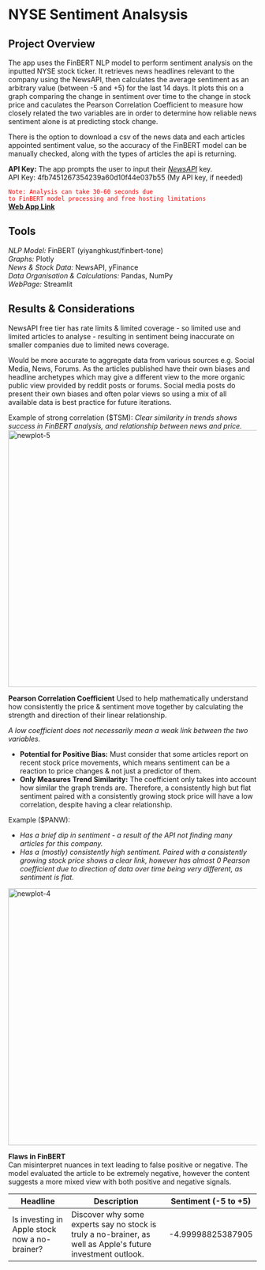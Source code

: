# NYSE Sentiment Analsysis 

## Project Overview
The app uses the FinBERT NLP model to perform sentiment analysis on the inputted NYSE stock ticker. It retrieves news headlines relevant to the company using the NewsAPI, then calculates the average sentiment as an arbitrary value (between -5 and +5) for the last 14 days. It plots this on a graph comparing the change in sentiment over time to the change in stock price and caculates the Pearson Correlation Coefficient to measure how closely related the two variables are in order to determine how reliable news sentiment alone is at predicting stock change.

There is the option to download a csv of the news data and each articles appointed sentiment value, so the accuracy of the FinBERT model can be manually checked, along with the types of articles the api is returning.

**API Key:** The app prompts the user to input their [*NewsAPI*](https://newsapi.org) key.   
API Key: 4fb7451267354239a60d10f44e037b55 (My API key, if needed)  
  
<code style="color : red">Note: Analysis can take 30-60 seconds due to FinBERT model processing and free hosting limitations</code>  
[**Web App Link**](https://stock-news-sentiment-analysis-0.streamlit.app)

## Tools
*NLP Model:* FinBERT (yiyanghkust/finbert-tone)  
*Graphs:* Plotly  
*News & Stock Data:* NewsAPI, yFinance  
*Data Organisation & Calculations:* Pandas, NumPy  
*WebPage:* Streamlit  

## Results & Considerations
NewsAPI free tier has rate limits & limited coverage - so limited use and limited articles to analyse - resulting in sentiment being inaccurate on smaller companies due to limited news coverage.  

Would be more accurate to aggregate data from various sources e.g. Social Media, News, Forums. As the articles published have their own biases and headline archetypes which may give a different view to the more organic public view provided by reddit posts or forums. Social media posts do present their own biases and often polar views so using a mix of all available data is best practice for future iterations.

Example of strong correlation ($TSM):
*Clear similarity in trends shows success in FinBERT analysis, and relationship between news and price.*  
<img width="1304" height="520" alt="newplot-5" src="https://github.com/user-attachments/assets/3f20b048-9303-446b-a120-70312678d29f" />


**Pearson Correlation Coefficient**
Used to help mathematically understand how consistently the price & sentiment move together by calculating the strength and direction of their linear relationship.  

*A low coefficient does not necessarily mean a weak link between the two variables.*

- **Potential for Positive Bias:** Must consider that some articles report on recent stock price movements, which means sentiment can be a reaction to price changes & not just a predictor of them.  
- **Only Measures Trend Similarity:** The coefficient only takes into account how similar the graph trends are. Therefore, a consistently high but flat sentiment paired with a consistently growing stock price will have a low correlation, despite having a clear relationship.

Example ($PANW):
- *Has a brief dip in sentiment - a result of the API not finding many articles for this company.*  
- *Has a (mostly) consistently high sentiment. Paired with a consistently growing stock price shows a clear link, however has almost 0 Pearson coefficient due to direction of data over time being very different, as sentiment is flat.*
<img width="1304" height="520" alt="newplot-4" src="https://github.com/user-attachments/assets/b5b78239-7151-48eb-9772-873c68f8c328" />

**Flaws in FinBERT**  
Can misinterpret nuances in text leading to false positive or negative.
The model evaluated the article to be extremely negative, however the content suggests a more mixed view with both positive and negative signals.

| Headline | Description | Sentiment (-5 to +5) |
| --- | --- | --- |
Is investing in Apple stock now a no-brainer? | Discover why some experts say no stock is truly a no-brainer, as well as Apple's future investment outlook. | -4.99998825387905





